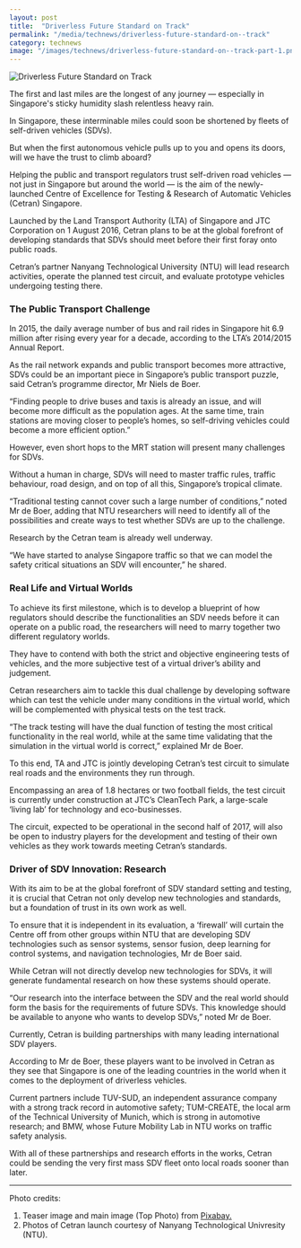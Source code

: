 ```yaml
---
layout: post
title:  "Driverless Future Standard on Track"
permalink: "/media/technews/driverless-future-standard-on--track"
category: technews
image: "/images/technews/driverless-future-standard-on--track-part-1.png"
---
```


![Driverless Future Standard on Track]({{site.baseurl}}/images/technews/driverless-future-standard-on--track-part-1.png)

The first and last miles are the longest of any journey — especially in Singapore's sticky humidity slash relentless heavy rain. 

In Singapore, these interminable miles could soon be shortened by fleets of self-driven vehicles (SDVs). 

But when the first autonomous vehicle pulls up to you and opens its doors, will we have the trust to climb aboard?

Helping the public and transport regulators trust self-driven road vehicles — not just in Singapore but around the world — is the aim of the newly-launched Centre of Excellence for Testing & Research of Automatic Vehicles (Cetran) Singapore. 

Launched by the Land Transport Authority (LTA) of Singapore and JTC Corporation on 1 August 2016, Cetran plans to be at the global forefront of developing standards that SDVs should meet before their first foray onto public roads. 

Cetran’s partner Nanyang Technological University (NTU) will lead research activities, operate the planned test circuit, and evaluate prototype vehicles undergoing testing there.

### **The Public Transport Challenge**
In 2015, the daily average number of bus and rail rides in Singapore hit 6.9 million after rising every year for a decade, according to the LTA’s 2014/2015 Annual Report. 

As the rail network expands and public transport becomes more attractive, SDVs could be an important piece in Singapore’s public transport puzzle, said Cetran’s programme director, Mr Niels de Boer. 

“Finding people to drive buses and taxis is already an issue, and will become more difficult as the population ages. At the same time, train stations are moving closer to people’s homes, so self-driving vehicles could become a more efficient option.”

However, even short hops to the MRT station will present many challenges for SDVs. 

Without a human in charge, SDVs will need to master traffic rules, traffic behaviour, road design, and on top of all this, Singapore’s tropical climate. 

“Traditional testing cannot cover such a large number of conditions,” noted Mr de Boer, adding that NTU researchers will need to identify all of the possibilities and create ways to test whether SDVs are up to the challenge.

Research by the Cetran team is already well underway.

“We have started to analyse Singapore traffic so that we can model the safety critical situations an SDV will encounter,” he shared. 

### **Real Life and Virtual Worlds**
To achieve its first milestone, which is to develop a blueprint of how regulators should describe the functionalities an SDV needs before it can operate on a public road, the researchers will need to marry together two different regulatory worlds. 

They have to contend with both the strict and objective engineering tests of vehicles, and the more subjective test of a virtual driver’s ability and judgement.  

Cetran researchers aim to tackle this dual challenge by developing software which can test the vehicle under many conditions in the virtual world, which will be complemented with physical tests on the test track. 

“The track testing will have the dual function of testing the most critical functionality in the real world, while at the same time validating that the simulation in the virtual world is correct,” explained Mr de Boer. 

To this end, TA and JTC is jointly developing Cetran’s test circuit to simulate real roads and the environments they run through. 

Encompassing an area of 1.8 hectares or two football fields, the test circuit is currently under construction at JTC’s CleanTech Park, a large-scale ‘living lab’ for technology and eco-businesses. 

The circuit, expected to be operational in the second half of 2017, will also be open to industry players for the development and testing of their own vehicles as they work towards meeting Cetran’s standards. 

### **Driver of SDV Innovation: Research**
With its aim to be at the global forefront of SDV standard setting and testing, it is crucial that Cetran not only develop new technologies and standards, but a foundation of trust in its own work as well. 

To ensure that it is independent in its evaluation, a ‘firewall’ will curtain the Centre off from other groups within NTU that are developing SDV technologies such as sensor systems, sensor fusion, deep learning for control systems, and navigation technologies, Mr de Boer said. 

While Cetran will not directly develop new technologies for SDVs, it will generate fundamental research on how these systems should operate. 

“Our research into the interface between the SDV and the real world should form the basis for the requirements of future SDVs. This knowledge should be available to anyone who wants to develop SDVs,” noted Mr de Boer.

Currently, Cetran is building partnerships with many leading international SDV players.

According to Mr de Boer, these players want to be involved in Cetran as they see that Singapore is one of the leading countries in the world when it comes to the deployment of driverless vehicles. 

Current partners include TUV-SUD, an independent assurance company with a strong track record in automotive safety; TUM-CREATE, the local arm of the Technical University of Munich, which is strong in automotive research; and BMW, whose Future Mobility Lab in NTU works on traffic safety analysis.

With all of these partnerships and research efforts in the works, Cetran could be sending the very first mass SDV fleet onto local roads sooner than later.

---

Photo credits:
1. Teaser image and main image (Top Photo) from [Pixabay.](https://pixabay.com/)
2. Photos of Cetran launch courtesy of Nanyang Technological Univresity (NTU).
